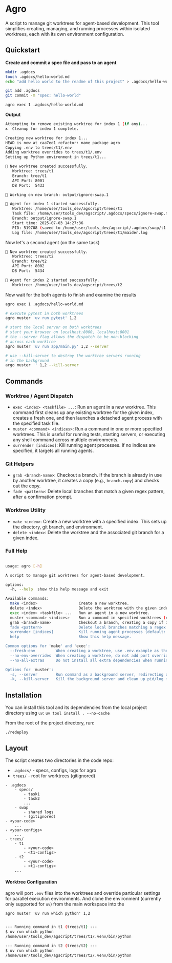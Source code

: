 # Agro

A script to manage git worktrees for agent-based development. This tool simplifies creating, managing, and running processes within isolated worktrees, each with its own environment configuration.

## Quickstart

**Create and commit a spec file and pass to an agent**
```bash
mkdir .agdocs
touch .agdocs/hello-world.md
echo "add hello world to the readme of this project" > .agdocs/hello-world.md

git add .agdocs
git commit -m "spec: hello-world"

agro exec 1 .agdocs/hello-world.md

```

**Output**

```bash
Attempting to remove existing worktree for index 1 (if any)...
♻️  Cleanup for index 1 complete.

Creating new worktree for index 1...
HEAD is now at caa7ed1 refactor: name package agro
Copying .env to trees/t1/.env
Adding worktree overrides to trees/t1/.env
Setting up Python environment in trees/t1...

🌴 New worktree created successfully.
   Worktree: trees/t1
   Branch: tree/t1
   API Port: 8001
   DB Port:  5433

🌱 Working on new branch: output/ignore-swap.1

🏃 Agent for index 1 started successfully.
   Worktree: /home/user/tools_dev/agscript/trees/t1
   Task file: /home/user/tools_dev/agscript/.agdocs/specs/ignore-swap.md
   Branch: output/ignore-swap.1
   Start time: 2025-07-03 14:27:36
   PID: 519708 (saved to /home/user/tools_dev/agscript/.agdocs/swap/t1.pid)
   Log file: /home/user/tools_dev/agscript/trees/t1/maider.log

```

Now let's a second agent (on the same task)

```bash
🌴 New worktree created successfully.
   Worktree: trees/t2
   Branch: tree/t2
   API Port: 8002
   DB Port:  5434

🏃 Agent for index 2 started successfully.
   Worktree: /home/user/tools_dev/agscript/trees/t2
```


Now wait for the both agents to finish and examine the results

```bash
agro exec 1 .agdocs/hello-world.md
```

```bash
# execute pytest in both worktrees
agro muster 'uv run pytest' 1,2

# start the local server on both worktrees
# start your browser on localhost:8000, localhost:8001
# the --server flag allows the dispatch to be non-blocking 
# across each worktree
agro muster 'uv run app/main.py' 1,2 --server

# use --kill-server to destroy the worktree servers running
# in the background
argo muster '' 1,2 --kill-server

```




## Commands

### Worktree / Agent Dispatch

- `exec <index> <taskfile> ...`: Run an agent in a new worktree. This command first cleans up any existing worktree for the given index, creates a fresh one, and then launches a detached agent process with the specified task file.
- `muster <command> <indices>`: Run a command in one or more specified worktrees. This is useful for running tests, starting servers, or executing any shell command across multiple environments.
- `surrender [indices]`: Kill running agent processes. If no indices are specified, it targets all running agents.

### Git Helpers

- `grab <branch-name>`: Checkout a branch. If the branch is already in use by another worktree, it creates a copy (e.g., `branch.copy`) and checks out the copy.
- `fade <pattern>`: Delete local branches that match a given regex pattern, after a confirmation prompt.

### Worktree Utility

- `make <index>`: Create a new worktree with a specified index. This sets up the directory, git branch, and environment.
- `delete <index>`: Delete the worktree and the associated git branch for a given index.


### Full Help

```bash

usage: agro [-h]

A script to manage git worktrees for agent-based development.

options:
  -h, --help  show this help message and exit

Available commands:
  make <index>                  Create a new worktree.
  delete <index>                Delete the worktree with the given index.
  exec <index> <taskfile> ...   Run an agent in a new worktree.
  muster <command> <indices>    Run a command in specified worktrees (e.g., '1,2,3').
  grab <branch-name>            Checkout a branch, creating a copy if it's in use.
  fade <pattern>                Delete local branches matching a regex pattern.
  surrender [indices]           Kill running agent processes (default: all).
  help                          Show this help message.

Common options for 'make' and 'exec':
  --fresh-env         When creating a worktree, use .env.example as the base instead of .env.
  --no-env-overrides  When creating a worktree, do not add port overrides to the .env file.
  --no-all-extras     Do not install all extra dependencies when running 'uv sync'.

Options for 'muster':
  -s, --server        Run command as a background server, redirecting output and saving PID.
  -k, --kill-server   Kill the background server and clean up pid/log files.

```


## Installation

You can install this tool and its dependencies from the local project directory using `uv`: `uv tool install . --no-cache`

From the root of the project directory, run:

```
./redeploy
```


## Layout

The script creates two directories in the code repo:
- `.agdocs/` - specs, configs, logs for agro
- `trees/` - root for worktrees (gitignored)

```
- .agdocs
    - specs/
        - task1
        - task2
        ...
    - swap
        - shared logs 
        - (gitignored)
- <your-code>
    ...
- <your-configs>
    ...
- trees/
    - t1
        - <your-code>
        - <t1-configs>
    - t2
        - <your-code>
        - <t1-configs>
    ...
```

#### Worktree Configuration

agro will port `.env` files into the worktrees and override particular settings for parallel execution environments. And clone the environment (currently only supported for `uv`) from the main workspace into the 

```agro muster 'uv run which python' 1,2```

```bash

--- Running command in t1 (trees/t1) ---
$ uv run which python
/home/user/tools_dev/agscript/trees/t1/.venv/bin/python

--- Running command in t2 (trees/t2) ---
$ uv run which python
/home/user/tools_dev/agscript/trees/t2/.venv/bin/python

```
